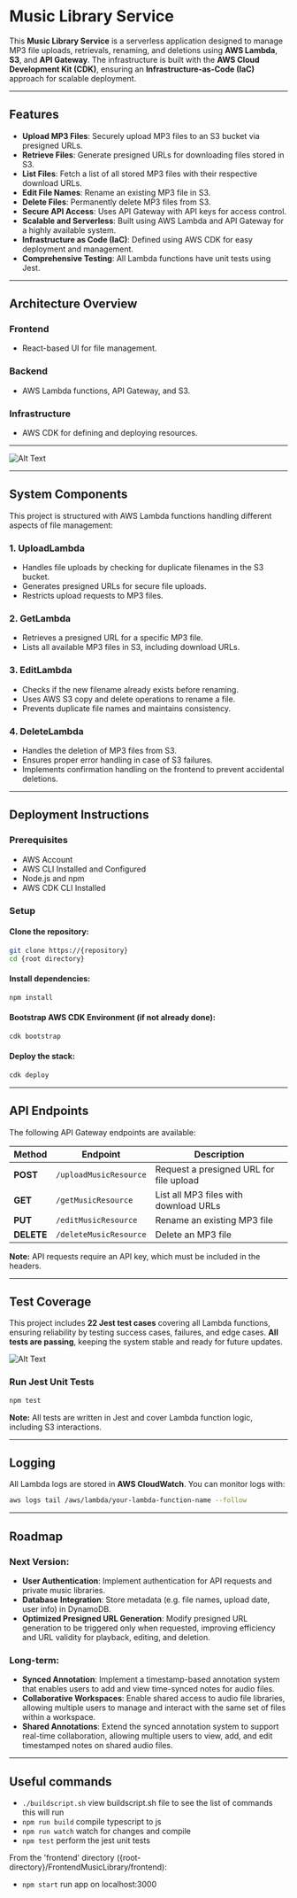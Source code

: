 # Music Library Service  

This **Music Library Service** is a serverless application designed to manage MP3 file uploads, retrievals, renaming, and deletions using **AWS Lambda**, **S3**, and **API Gateway**. The infrastructure is built with the **AWS Cloud Development Kit (CDK)**, ensuring an **Infrastructure-as-Code (IaC)** approach for scalable deployment.  

---

## Features  

- **Upload MP3 Files**: Securely upload MP3 files to an S3 bucket via presigned URLs.  
- **Retrieve Files**: Generate presigned URLs for downloading files stored in S3.  
- **List Files**: Fetch a list of all stored MP3 files with their respective download URLs.  
- **Edit File Names**: Rename an existing MP3 file in S3.  
- **Delete Files**: Permanently delete MP3 files from S3.  
- **Secure API Access**: Uses API Gateway with API keys for access control.  
- **Scalable and Serverless**: Built using AWS Lambda and API Gateway for a highly available system.  
- **Infrastructure as Code (IaC)**: Defined using AWS CDK for easy deployment and management.  
- **Comprehensive Testing**: All Lambda functions have unit tests using Jest.  

---

## Architecture Overview  


### **Frontend**  
- React-based UI for file management.  

### **Backend**  
- AWS Lambda functions, API Gateway, and S3.  

### **Infrastructure**  
- AWS CDK for defining and deploying resources.  

---

![Alt Text](images/dataflowScreenshot.png)

---

## System Components  

This project is structured with AWS Lambda functions handling different aspects of file management:  

### 1. **UploadLambda**  
- Handles file uploads by checking for duplicate filenames in the S3 bucket.  
- Generates presigned URLs for secure file uploads.  
- Restricts upload requests to MP3 files.  

### 2. **GetLambda**  
- Retrieves a presigned URL for a specific MP3 file.  
- Lists all available MP3 files in S3, including download URLs.  

### 3. **EditLambda**  
- Checks if the new filename already exists before renaming.  
- Uses AWS S3 copy and delete operations to rename a file.  
- Prevents duplicate file names and maintains consistency.  

### 4. **DeleteLambda**  
- Handles the deletion of MP3 files from S3.  
- Ensures proper error handling in case of S3 failures.  
- Implements confirmation handling on the frontend to prevent accidental deletions.  

---

## Deployment Instructions  

### **Prerequisites**  
- AWS Account  
- AWS CLI Installed and Configured  
- Node.js and npm  
- AWS CDK CLI Installed  

### **Setup**  

#### **Clone the repository:**  
```sh
git clone https://{repository}
cd {root directory}
```

#### **Install dependencies:**  
```sh
npm install
```

#### **Bootstrap AWS CDK Environment (if not already done):**  
```sh
cdk bootstrap
```

#### **Deploy the stack:**  
```sh
cdk deploy
```

---

## API Endpoints  

The following API Gateway endpoints are available:  

| **Method**  | **Endpoint**              | **Description**                                |
|------------|--------------------------|----------------------------------------------|
| **POST**   | `/uploadMusicResource`   | Request a presigned URL for file upload    |
| **GET**    | `/getMusicResource`      | List all MP3 files with download URLs      |
| **PUT**    | `/editMusicResource`     | Rename an existing MP3 file                |
| **DELETE** | `/deleteMusicResource`   | Delete an MP3 file                         |

**Note:** API requests require an API key, which must be included in the headers.  

--- 

## Test Coverage  

This project includes **22 Jest test cases** covering all Lambda functions, ensuring reliability by testing success cases, failures, and edge cases. **All tests are passing**, keeping the system stable and ready for future updates.  

![Alt Text](images/coverageScreenshot.png)

### **Run Jest Unit Tests**  
```sh
npm test
```

**Note:** All tests are written in Jest and cover Lambda function logic, including S3 interactions.  

---

## Logging  

All Lambda logs are stored in **AWS CloudWatch**. You can monitor logs with:  
```sh
aws logs tail /aws/lambda/your-lambda-function-name --follow
```

---

## Roadmap

### **Next Version:**
- **User Authentication**: Implement authentication for API requests and private music libraries.  
- **Database Integration**: Store metadata (e.g. file names, upload date, user info) in DynamoDB.  
- **Optimized Presigned URL Generation**: Modify presigned URL generation to be triggered only when requested, improving efficiency and URL validity for playback, editing, and deletion.

### **Long-term:**
- **Synced Annotation**: Implement a timestamp-based annotation system that enables users to add and view time-synced notes for audio files.
- **Collaborative Workspaces**: Enable shared access to audio file libraries, allowing multiple users to manage and interact with the same set of files within a workspace.
- **Shared Annotations**: Extend the synced annotation system to support real-time collaboration, allowing multiple users to view, add, and edit timestamped notes on shared audio files.

---

## Useful commands

* `./buildscript.sh` view buildscript.sh file to see the list of commands this will run
* `npm run build`   compile typescript to js
* `npm run watch`   watch for changes and compile
* `npm test`        perform the jest unit tests

From the 'frontend' directory ({root-directory}/FrontendMusicLibrary/frontend):

* `npm start`       run app on localhost:3000

